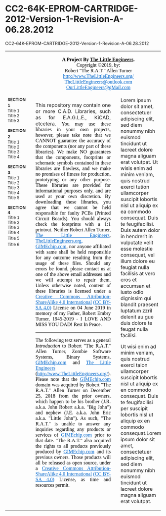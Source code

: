 # CC2-64K-EPROM-CARTRIDGE-2012-Version-1-Revision-A-06.28.2012
CC2-64K-EPROM-CARTRIDGE-2012-Version-1-Revision-A-06.28.2012

<html>

<head>
<meta name="GENERATOR" content="Microsoft FrontPage 5.0">
<meta name="ProgId" content="FrontPage.Editor.Document">
<meta http-equiv="Content-Type" content="text/html; charset=windows-1252">
<meta http-equiv="Content-Language" content="en-us">
<title>A Project By The Little Engineers</title>
</head>

<body>

<div align="center">
  <center>
  <table border="0" cellpadding="0" cellspacing="8" width="98%">
    <tr>
      <td align="right" valign="top" width="16%">&nbsp; </td>
      <td width="10"></td>
      <td valign="bottom" colspan="3" width="60%">
      <p align="center">
      <b style="color: rgb(0, 0, 0); font-family: Times New Roman; font-size: 16px; font-style: normal; font-variant: normal; font-weight: 700; letter-spacing: normal; orphans: 2; text-align: center; text-decoration: none; text-indent: 0px; text-transform: none; -webkit-text-stroke-width: 0px; white-space: normal; word-spacing: 0px">
      A Project By <a href="http://www.thelittleengineers.org/">The Little 
      Engineers</a>.</b><span style="display: inline !important; float: none; color: rgb(0, 0, 0); font-family: Times New Roman; font-size: 16px; font-style: normal; font-variant: normal; font-weight: 400; letter-spacing: normal; orphans: 2; text-align: center; text-decoration: none; text-indent: 0px; text-transform: none; -webkit-text-stroke-width: 0px; white-space: normal; word-spacing: 0px; background-color: rgb(255, 255, 255)">
      </span>
      <br style="color: rgb(0, 0, 0); font-family: Times New Roman; font-size: 16px; font-style: normal; font-variant: normal; font-weight: 400; letter-spacing: normal; orphans: 2; text-align: center; text-decoration: none; text-indent: 0px; text-transform: none; -webkit-text-stroke-width: 0px; white-space: normal; word-spacing: 0px">
      <span style="display: inline !important; float: none; color: rgb(0, 0, 0); font-family: Times New Roman; font-size: 16px; font-style: normal; font-variant: normal; font-weight: 400; letter-spacing: normal; orphans: 2; text-align: center; text-decoration: none; text-indent: 0px; text-transform: none; -webkit-text-stroke-width: 0px; white-space: normal; word-spacing: 0px; background-color: rgb(255, 255, 255)">
      Copyright ©2019, by:</span><br style="color: rgb(0, 0, 0); font-family: Times New Roman; font-size: 16px; font-style: normal; font-variant: normal; font-weight: 400; letter-spacing: normal; orphans: 2; text-align: center; text-decoration: none; text-indent: 0px; text-transform: none; -webkit-text-stroke-width: 0px; white-space: normal; word-spacing: 0px">
      <span style="display: inline !important; float: none; color: rgb(0, 0, 0); font-family: Times New Roman; font-size: 16px; font-style: normal; font-variant: normal; font-weight: 400; letter-spacing: normal; orphans: 2; text-align: center; text-decoration: none; text-indent: 0px; text-transform: none; -webkit-text-stroke-width: 0px; white-space: normal; word-spacing: 0px; background-color: rgb(255, 255, 255)">
      Robert &quot;The R.A.T.&quot; Allen Turner</span><br style="color: rgb(0, 0, 0); font-family: Times New Roman; font-size: 16px; font-style: normal; font-variant: normal; font-weight: 400; letter-spacing: normal; orphans: 2; text-align: center; text-decoration: none; text-indent: 0px; text-transform: none; -webkit-text-stroke-width: 0px; white-space: normal; word-spacing: 0px">
      <a href="http://www.thelittleengineers.org/" style="color: rgb(0, 102, 204); font-family: Times New Roman; font-size: 16px; font-style: normal; font-variant: normal; font-weight: 400; letter-spacing: normal; orphans: 2; text-align: center; text-decoration: underline; text-indent: 0px; text-transform: none; -webkit-text-stroke-width: 0px; white-space: normal; word-spacing: 0px">
      http://www.TheLittleEngineers.org/</a><br style="color: rgb(0, 0, 0); font-family: Times New Roman; font-size: 16px; font-style: normal; font-variant: normal; font-weight: 400; letter-spacing: normal; orphans: 2; text-align: center; text-decoration: none; text-indent: 0px; text-transform: none; -webkit-text-stroke-width: 0px; white-space: normal; word-spacing: 0px">
      <a href="mailto:TheLittleEngineers@outlook.com" style="color: rgb(0, 102, 204); font-family: Times New Roman; font-size: 16px; font-style: normal; font-variant: normal; font-weight: 400; letter-spacing: normal; orphans: 2; text-align: center; text-decoration: underline; text-indent: 0px; text-transform: none; -webkit-text-stroke-width: 0px; white-space: normal; word-spacing: 0px">
      TheLittleEngineers@outlook.com</a><br style="color: rgb(0, 0, 0); font-family: Times New Roman; font-size: 16px; font-style: normal; font-variant: normal; font-weight: 400; letter-spacing: normal; orphans: 2; text-align: center; text-decoration: none; text-indent: 0px; text-transform: none; -webkit-text-stroke-width: 0px; white-space: normal; word-spacing: 0px">
      <a href="mailto:OurLittleEngineers@gMail.com" style="color: rgb(0, 102, 204); font-family: Times New Roman; font-size: 16px; font-style: normal; font-variant: normal; font-weight: 400; letter-spacing: normal; orphans: 2; text-align: center; text-decoration: underline; text-indent: 0px; text-transform: none; -webkit-text-stroke-width: 0px; white-space: normal; word-spacing: 0px">
      OurLittleEngineers@gMail.com</a></td>
    </tr>
    <tr>
      <td valign="top" width="16%"><font size="2"><strong>SECTION 1</strong></font><font size="3"><br>
      </font><font size="2">Title 1<br>
      Title 2<br>
      Title 3</font><p><font size="2"><strong>SECTION 2</strong></font><font size="4"><br>
      </font><font size="2">Title 1<br>
      Title 2<br>
      Title 3<br>
      Title 4</font></p>
      <p><font size="2"><strong>SECTION 3</strong></font><font size="3"><br>
      </font><font size="2">Title 1<br>
      Title 2<br>
      Title 3<br>
      Title 4<br>
      Title 5</font></p>
      <p><font size="2"><strong>SECTION 4<br>
      </strong>Title 1<br>
      Title 2<br>
      Title 3<br>
      Title 4<br>
      Title 5</font><font size="3"><br>
      </font><font size="2">Title 6</font><font size="3"><br>
      <br>
      </font></td>
      <td width="2%"></td>
      <td valign="top" width="30%">
      <p align="justify">This repository may contain one or more C.A.D. 
      Libraries, such as for E.A.G.L.E., KiCAD, etcetera.
      <span style="display: inline !important; float: none; color: rgb(0, 0, 0); font-family: Times New Roman; font-size: 16px; font-style: normal; font-variant: normal; font-weight: 400; letter-spacing: normal; orphans: 2; text-align: justify; text-decoration: none; text-indent: 0px; text-transform: none; -webkit-text-stroke-width: 0px; white-space: normal; word-spacing: 0px; background-color: rgb(255, 255, 255)">
      You may use these libraries in your own projects, however, please take 
      note that we CANNOT guarantee the accuracy of the components (nor any part 
      of these libraries). We make NO guarantees that the components, footprints 
      or schematic symbols contained in these libraries are flawless, and we 
      make no promises of fitness for production, prototyping or any other 
      purpose. These libraries are provided for informational purposes only, and 
      are used at your own discretion. By downloading these libraries, you agree 
      that we cannot be held responsible for faulty PCBs (Printed Circuit 
      Boards). You should always check the footprints with a 1:1 printout. 
      Neither Robert Allen Turner, </span>
      <a href="http://www.thelittleengineers.org/" style="color: rgb(0, 102, 204); font-family: Times New Roman; font-size: 16px; font-style: normal; font-variant: normal; font-weight: 400; letter-spacing: normal; orphans: 2; text-align: justify; text-decoration: underline; text-indent: 0px; text-transform: none; -webkit-text-stroke-width: 0px; white-space: normal; word-spacing: 0px">
      The Little Engineers</a><span style="display: inline !important; float: none; color: rgb(0, 0, 0); font-family: Times New Roman; font-size: 16px; font-style: normal; font-variant: normal; font-weight: 400; letter-spacing: normal; orphans: 2; text-align: justify; text-decoration: none; text-indent: 0px; text-transform: none; -webkit-text-stroke-width: 0px; white-space: normal; word-spacing: 0px; background-color: rgb(255, 255, 255)">,
      </span>
      <a href="http://www.thelittleengineers.org/" style="color: rgb(0, 102, 204); font-family: Times New Roman; font-size: 16px; font-style: normal; font-variant: normal; font-weight: 400; letter-spacing: normal; orphans: 2; text-align: justify; text-decoration: underline; text-indent: 0px; text-transform: none; -webkit-text-stroke-width: 0px; white-space: normal; word-spacing: 0px">
      TheLittleEngineers.org,</a><span style="display: inline !important; float: none; color: rgb(0, 0, 0); font-family: Times New Roman; font-size: 16px; font-style: normal; font-variant: normal; font-weight: 400; letter-spacing: normal; orphans: 2; text-align: justify; text-decoration: none; text-indent: 0px; text-transform: none; -webkit-text-stroke-width: 0px; white-space: normal; word-spacing: 0px; background-color: rgb(255, 255, 255)">
      </span>
      <a href="http://www.gimechip.com/" style="color: rgb(0, 102, 204); font-family: Times New Roman; font-size: 16px; font-style: normal; font-variant: normal; font-weight: 400; letter-spacing: normal; orphans: 2; text-align: justify; text-decoration: underline; text-indent: 0px; text-transform: none; -webkit-text-stroke-width: 0px; white-space: normal; word-spacing: 0px">
      GIMEchip.com</a><span style="display: inline !important; float: none; color: rgb(0, 0, 0); font-family: Times New Roman; font-size: 16px; font-style: normal; font-variant: normal; font-weight: 400; letter-spacing: normal; orphans: 2; text-align: justify; text-decoration: none; text-indent: 0px; text-transform: none; -webkit-text-stroke-width: 0px; white-space: normal; word-spacing: 0px; background-color: rgb(255, 255, 255)">, 
      nor anyone affiliated with same shall be held responsible for any outcome 
      resulting from the usage of these files. Should any errors be found, 
      please contact us at one of the above email addresses and we will attempt 
      to repair them. Unless otherwise noted, content of these libraries is 
      licensed under a </span>
      <a href="https://creativecommons.org/licenses/by-sa/4.0/" style="color: rgb(0, 102, 204); font-family: Times New Roman; font-size: 16px; font-style: normal; font-variant: normal; font-weight: 400; letter-spacing: normal; orphans: 2; text-align: justify; text-decoration: underline; text-indent: 0px; text-transform: none; -webkit-text-stroke-width: 0px; white-space: normal; word-spacing: 0px">
      Creative Commons Attribution-ShareAlike 4.0 International</a><span style="display: inline !important; float: none; color: rgb(0, 0, 0); font-family: Times New Roman; font-size: 16px; font-style: normal; font-variant: normal; font-weight: 400; letter-spacing: normal; orphans: 2; text-align: justify; text-decoration: none; text-indent: 0px; text-transform: none; -webkit-text-stroke-width: 0px; white-space: normal; word-spacing: 0px; background-color: rgb(255, 255, 255)">
      </span>
      <a href="../../OneDrive/%20https:/creativecommons.org/licenses/by-sa/4.0/legalcode" style="color: rgb(0, 102, 204); font-family: Times New Roman; font-size: 16px; font-style: normal; font-variant: normal; font-weight: 400; letter-spacing: normal; orphans: 2; text-align: justify; text-decoration: underline; text-indent: 0px; text-transform: none; -webkit-text-stroke-width: 0px; white-space: normal; word-spacing: 0px">
      (CC BY-SA 4.0)</a><span style="display: inline !important; float: none; color: rgb(0, 0, 0); font-family: Times New Roman; font-size: 16px; font-style: normal; font-variant: normal; font-weight: 400; letter-spacing: normal; orphans: 2; text-align: justify; text-decoration: none; text-indent: 0px; text-transform: none; -webkit-text-stroke-width: 0px; white-space: normal; word-spacing: 0px; background-color: rgb(255, 255, 255)"> 
      License on 04 June 2019 in memory of my Father, Robert Embry Turner, 
      1945-2019 - I LOVE AND MISS YOU DAD! Rest In Peace.</span></p>
      <hr>
      <p align="justify">
      <span style="font-family: Times New Roman; letter-spacing: normal; background-color: #FFFFFF">
      The following text </span>
      <span style="display: inline !important; float: none; color: rgb(0, 0, 0); font-family: Times New Roman; font-size: 16px; font-style: normal; font-variant: normal; font-weight: 400; letter-spacing: normal; orphans: 2; text-align: justify; text-decoration: none; text-indent: 0px; text-transform: none; -webkit-text-stroke-width: 0px; white-space: normal; word-spacing: 0px; background-color: rgb(255, 255, 255)">
      serves as a general </span>
      <i style="color: rgb(0, 0, 0); font-family: Times New Roman; font-size: 16px; font-style: italic; font-variant: normal; font-weight: 400; letter-spacing: normal; orphans: 2; text-align: justify; text-decoration: none; text-indent: 0px; text-transform: none; -webkit-text-stroke-width: 0px; white-space: normal; word-spacing: 0px">
      Introduction</i><span style="display: inline !important; float: none; color: rgb(0, 0, 0); font-family: Times New Roman; font-size: 16px; font-style: normal; font-variant: normal; font-weight: 400; letter-spacing: normal; orphans: 2; text-align: justify; text-decoration: none; text-indent: 0px; text-transform: none; -webkit-text-stroke-width: 0px; white-space: normal; word-spacing: 0px; background-color: rgb(255, 255, 255)"> 
      to Robert &quot;The R.A.T.&quot; Allen Turner, Zombie Software Systems, Binary 
      Systems, </span>
      <a href="http://www.gimechip.com/" style="color: rgb(0, 102, 204); font-family: Times New Roman; font-size: 16px; font-style: normal; font-variant: normal; font-weight: 400; letter-spacing: normal; orphans: 2; text-align: justify; text-decoration: underline; text-indent: 0px; text-transform: none; -webkit-text-stroke-width: 0px; white-space: normal; word-spacing: 0px">
      GIMEchip.com</a><span style="display: inline !important; float: none; color: rgb(0, 0, 0); font-family: Times New Roman; font-size: 16px; font-style: normal; font-variant: normal; font-weight: 400; letter-spacing: normal; orphans: 2; text-align: justify; text-decoration: none; text-indent: 0px; text-transform: none; -webkit-text-stroke-width: 0px; white-space: normal; word-spacing: 0px; background-color: rgb(255, 255, 255)"> 
      and </span>
      <a href="http://www.thelittleengineers.org/" style="color: rgb(0, 102, 204); font-family: Times New Roman; font-size: 16px; font-style: normal; font-variant: normal; font-weight: 400; letter-spacing: normal; orphans: 2; text-align: justify; text-decoration: underline; text-indent: 0px; text-transform: none; -webkit-text-stroke-width: 0px; white-space: normal; word-spacing: 0px">
      The Little Engineers</a><span style="display: inline !important; float: none; color: rgb(0, 0, 0); font-family: Times New Roman; font-size: 16px; font-style: normal; font-variant: normal; font-weight: 400; letter-spacing: normal; orphans: 2; text-align: justify; text-decoration: none; text-indent: 0px; text-transform: none; -webkit-text-stroke-width: 0px; white-space: normal; word-spacing: 0px; background-color: rgb(255, 255, 255)"> 
      (</span><a href="http://www.thelittleengineers.org/" style="color: rgb(0, 102, 204); font-family: Times New Roman; font-size: 16px; font-style: normal; font-variant: normal; font-weight: 400; letter-spacing: normal; orphans: 2; text-align: justify; text-decoration: underline; text-indent: 0px; text-transform: none; -webkit-text-stroke-width: 0px; white-space: normal; word-spacing: 0px">http://www.TheLittleEngineers.org/</a><span style="display: inline !important; float: none; color: rgb(0, 0, 0); font-family: Times New Roman; font-size: 16px; font-style: normal; font-variant: normal; font-weight: 400; letter-spacing: normal; orphans: 2; text-align: justify; text-decoration: none; text-indent: 0px; text-transform: none; -webkit-text-stroke-width: 0px; white-space: normal; word-spacing: 0px; background-color: rgb(255, 255, 255)">). 
      Please note that the </span>
      <a href="http://www.gimechip.com/" style="color: rgb(0, 102, 204); font-family: Times New Roman; font-size: 16px; font-style: normal; font-variant: normal; font-weight: 400; letter-spacing: normal; orphans: 2; text-align: justify; text-decoration: underline; text-indent: 0px; text-transform: none; -webkit-text-stroke-width: 0px; white-space: normal; word-spacing: 0px">
      GIMEchip.com</a><span style="display: inline !important; float: none; color: rgb(0, 0, 0); font-family: Times New Roman; font-size: 16px; font-style: normal; font-variant: normal; font-weight: 400; letter-spacing: normal; orphans: 2; text-align: justify; text-decoration: none; text-indent: 0px; text-transform: none; -webkit-text-stroke-width: 0px; white-space: normal; word-spacing: 0px; background-color: rgb(255, 255, 255)"> 
      domain was acquired by Robert &quot;The R.A.T.&quot; Allen Turner on December 25, 
      2018 from the prior owners, which happen to be his brother (J.R. a.k.a. 
      John Robert a.k.a. &quot;Big John&quot;) and nephew (J.E. a.k.a. John Eric a.k.a. 
      &quot;Little John&quot;). As such, &quot;The R.A.T.&quot; is unable to answer any inquiries 
      regarding any products or services of </span>
      <a href="http://www.gimechip.com/" style="color: rgb(0, 102, 204); font-family: Times New Roman; font-size: 16px; font-style: normal; font-variant: normal; font-weight: 400; letter-spacing: normal; orphans: 2; text-align: justify; text-decoration: underline; text-indent: 0px; text-transform: none; -webkit-text-stroke-width: 0px; white-space: normal; word-spacing: 0px">
      GIMEchip.com</a><span style="display: inline !important; float: none; color: rgb(0, 0, 0); font-family: Times New Roman; font-size: 16px; font-style: normal; font-variant: normal; font-weight: 400; letter-spacing: normal; orphans: 2; text-align: justify; text-decoration: none; text-indent: 0px; text-transform: none; -webkit-text-stroke-width: 0px; white-space: normal; word-spacing: 0px; background-color: rgb(255, 255, 255)"> 
      prior to that date. &quot;The R.A.T.&quot; also acquired the rights to all products 
      previously produced by </span>
      <a href="http://www.gimechip.com/" style="color: rgb(0, 102, 204); font-family: Times New Roman; font-size: 16px; font-style: normal; font-variant: normal; font-weight: 400; letter-spacing: normal; orphans: 2; text-align: justify; text-decoration: underline; text-indent: 0px; text-transform: none; -webkit-text-stroke-width: 0px; white-space: normal; word-spacing: 0px">
      GIMEchip.com</a><span style="display: inline !important; float: none; color: rgb(0, 0, 0); font-family: Times New Roman; font-size: 16px; font-style: normal; font-variant: normal; font-weight: 400; letter-spacing: normal; orphans: 2; text-align: justify; text-decoration: none; text-indent: 0px; text-transform: none; -webkit-text-stroke-width: 0px; white-space: normal; word-spacing: 0px; background-color: rgb(255, 255, 255)"> 
      and its previous owners. Those products will all be released as open 
      source, under a </span>
      <a href="https://creativecommons.org/licenses/by-sa/4.0/" style="color: rgb(0, 102, 204); font-family: Times New Roman; font-size: 16px; font-style: normal; font-variant: normal; font-weight: 400; letter-spacing: normal; orphans: 2; text-align: justify; text-decoration: underline; text-indent: 0px; text-transform: none; -webkit-text-stroke-width: 0px; white-space: normal; word-spacing: 0px">
      Creative Commons Attribution-ShareAlike 4.0 International</a><span style="display: inline !important; float: none; color: rgb(0, 0, 0); font-family: Times New Roman; font-size: 16px; font-style: normal; font-variant: normal; font-weight: 400; letter-spacing: normal; orphans: 2; text-align: justify; text-decoration: none; text-indent: 0px; text-transform: none; -webkit-text-stroke-width: 0px; white-space: normal; word-spacing: 0px; background-color: rgb(255, 255, 255)">
      </span>
      <a href="../../OneDrive/%20https:/creativecommons.org/licenses/by-sa/4.0/legalcode" style="color: rgb(0, 102, 204); font-family: Times New Roman; font-size: 16px; font-style: normal; font-variant: normal; font-weight: 400; letter-spacing: normal; orphans: 2; text-align: justify; text-decoration: underline; text-indent: 0px; text-transform: none; -webkit-text-stroke-width: 0px; white-space: normal; word-spacing: 0px">
      (CC BY-SA 4.0)</a><span style="display: inline !important; float: none; color: rgb(0, 0, 0); font-family: Times New Roman; font-size: 16px; font-style: normal; font-variant: normal; font-weight: 400; letter-spacing: normal; orphans: 2; text-align: justify; text-decoration: none; text-indent: 0px; text-transform: none; -webkit-text-stroke-width: 0px; white-space: normal; word-spacing: 0px; background-color: rgb(255, 255, 255)"> 
      License, as time and resources permit.</span></td>
      <td width="2%"></td>
      <td valign="top" width="30%"><font size="3">Lorem ipsum dolor sit amet, 
      consectetuer adipiscing elit, sed diem nonummy nibh euismod tincidunt ut 
      lacreet dolore magna aliguam erat volutpat. Ut wisis enim ad minim veniam, 
      quis nostrud exerci tution ullamcorper suscipit lobortis nisl ut aliquip 
      ex ea commodo consequat. Duis te feugifacilisi. Duis autem dolor in 
      hendrerit in vulputate velit esse molestie consequat, vel illum dolore eu 
      feugiat nulla facilisis at vero eros et accumsan et iusto odio dignissim 
      qui blandit praesent luptatum zzril delenit au gue duis dolore te feugat 
      nulla facilisi. </font>
      <p><font size="3">Ut wisi enim ad minim veniam, quis nostrud exerci taion 
      ullamcorper suscipit lobortis nisl ut aliquip ex en commodo consequat. 
      Duis te feugifacilisi per suscipit lobortis nisl ut aliquip ex en commodo 
      consequat.Lorem ipsum dolor sit amet, consectetuer adipiscing elit, sed 
      diem nonummy nibh euismod tincidunt ut lacreet dolore magna aliguam erat 
      volutpat. </font></td>
    </tr>
  </table>
  </center>
</div>

</body>

</html>
